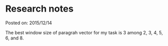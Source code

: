 # Research notes

Posted on: 2015/12/14


The best window size of paragrah vector for my task is 3 among 2, 3, 4, 5, 6,
and 8.
